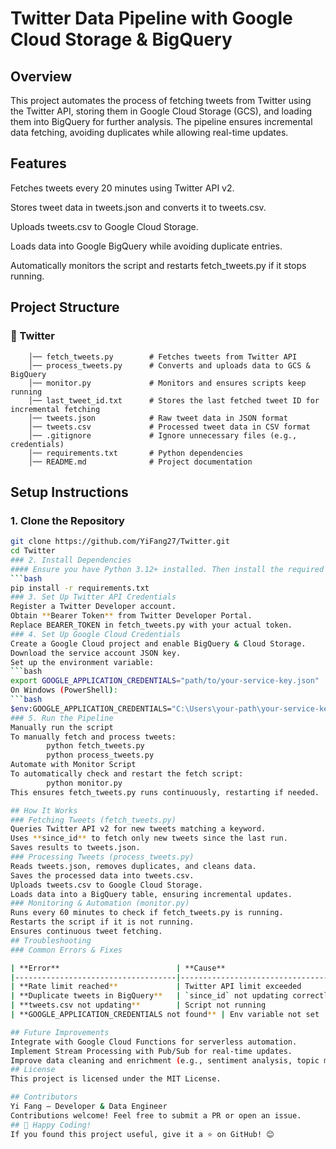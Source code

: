 # Twitter Data Pipeline with Google Cloud Storage & BigQuery
## Overview
This project automates the process of fetching tweets from Twitter using the Twitter API, storing them in Google Cloud Storage (GCS), and loading them into BigQuery for further analysis. The pipeline ensures incremental data fetching, avoiding duplicates while allowing real-time updates.

## Features
Fetches tweets every 20 minutes using Twitter API v2.   

Stores tweet data in tweets.json and converts it to tweets.csv.  

Uploads tweets.csv to Google Cloud Storage.  
     
Loads data into Google BigQuery while avoiding duplicate entries.     

Automatically monitors the script and restarts fetch_tweets.py if it stops running.        

## Project Structure 
### 📂 Twitter
        │── fetch_tweets.py        # Fetches tweets from Twitter API
        │── process_tweets.py      # Converts and uploads data to GCS & BigQuery
        │── monitor.py             # Monitors and ensures scripts keep running
        │── last_tweet_id.txt      # Stores the last fetched tweet ID for incremental fetching
        │── tweets.json            # Raw tweet data in JSON format
        │── tweets.csv             # Processed tweet data in CSV format
        │── .gitignore             # Ignore unnecessary files (e.g., credentials)
        │── requirements.txt       # Python dependencies
        │── README.md              # Project documentation
## Setup Instructions
### 1. Clone the Repository
```bash
git clone https://github.com/YiFang27/Twitter.git
cd Twitter
### 2. Install Dependencies
#### Ensure you have Python 3.12+ installed. Then install the required libraries:
```bash
pip install -r requirements.txt
### 3. Set Up Twitter API Credentials
Register a Twitter Developer account.   
Obtain **Bearer Token** from Twitter Developer Portal.   
Replace BEARER_TOKEN in fetch_tweets.py with your actual token.    
### 4. Set Up Google Cloud Credentials
Create a Google Cloud project and enable BigQuery & Cloud Storage.    
Download the service account JSON key.    
Set up the environment variable:
```bash
export GOOGLE_APPLICATION_CREDENTIALS="path/to/your-service-key.json"
On Windows (PowerShell):
```bash
$env:GOOGLE_APPLICATION_CREDENTIALS="C:\Users\your-path\your-service-key.json"
### 5. Run the Pipeline
Manually run the script     
To manually fetch and process tweets:
        python fetch_tweets.py
        python process_tweets.py
Automate with Monitor Script 
To automatically check and restart the fetch script:
        python monitor.py
This ensures fetch_tweets.py runs continuously, restarting if needed.     

## How It Works
### Fetching Tweets (fetch_tweets.py)
Queries Twitter API v2 for new tweets matching a keyword.     
Uses **since_id** to fetch only new tweets since the last run.     
Saves results to tweets.json.     
### Processing Tweets (process_tweets.py)
Reads tweets.json, removes duplicates, and cleans data.     
Saves the processed data into tweets.csv.    
Uploads tweets.csv to Google Cloud Storage.     
Loads data into a BigQuery table, ensuring incremental updates.     
### Monitoring & Automation (monitor.py)
Runs every 60 minutes to check if fetch_tweets.py is running.     
Restarts the script if it is not running.     
Ensures continuous tweet fetching.     
## Troubleshooting
### Common Errors & Fixes

| **Error**                          | **Cause**                          | **Solution**                                         |
|------------------------------------|------------------------------------|------------------------------------------------------|
| **Rate limit reached**             | Twitter API limit exceeded         | Reduce `max_results` or increase time between requests. |
| **Duplicate tweets in BigQuery**   | `since_id` not updating correctly  | Ensure `last_tweet_id.txt` is updated after each fetch. |
| **tweets.csv not updating**        | Script not running                 | Check logs or manually run `process_tweets.py`. |
| **GOOGLE_APPLICATION_CREDENTIALS not found** | Env variable not set            | Set it using `export` or `$env:` commands. |

## Future Improvements
Integrate with Google Cloud Functions for serverless automation.      
Implement Stream Processing with Pub/Sub for real-time updates.     
Improve data cleaning and enrichment (e.g., sentiment analysis, topic modeling).     
## License
This project is licensed under the MIT License.

## Contributors
Yi Fang – Developer & Data Engineer     
Contributions welcome! Feel free to submit a PR or open an issue.
## 🚀 Happy Coding!
If you found this project useful, give it a ⭐ on GitHub! 😊
